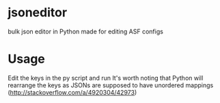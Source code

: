 # jsoneditor
bulk json editor in Python made for editing ASF configs

# Usage
Edit the keys in the py script and run
It's worth noting that Python will rearrange the keys as JSONs are supposed to have unordered mappings (http://stackoverflow.com/a/4920304/42973)
